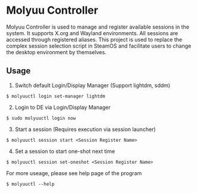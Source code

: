# Molyuu Controller

Molyuu Controller is used to manage and register available sessions in the system. It supports X.org and Wayland
environments. All sessions are accessed through registered aliases. This project is used to replace the complex session
selection script in SteamOS and facilitate users to change the desktop environment by themselves.

## Usage

1. Switch default Login/Display Manager (Support lightdm, sddm)

```shell
$ molyuuctl login set-manager lightdm
```

2. Login to DE via Login/Display Manager

```shell
$ sudo molyuuctl login now
```

3. Start a session (Requires execution via session launcher)

```shell
$ molyuuctl session start <Session Register Name>
```

4. Set a session to start one-shot next time

```shell
$ molyuuctl session set-oneshot <Session Register Name>
```

For more useage, please see help page of the program

```
$ molyuuctl --help
```